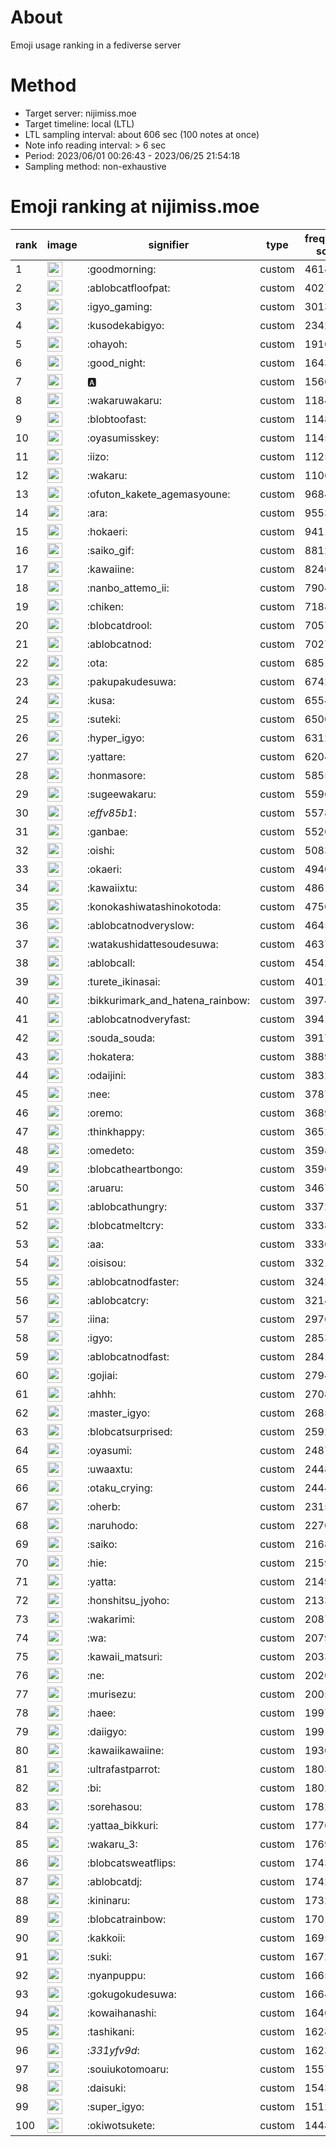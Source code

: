 # About
Emoji usage ranking in a fediverse server

# Method
- Target server: nijimiss.moe
- Target timeline: local (LTL)
- LTL sampling interval: about 606 sec (100 notes at once)
- Note info reading interval: > 6 sec
- Period: 2023/06/01 00:26:43 - 2023/06/25 21:54:18 
- Sampling method: non-exhaustive

# Emoji ranking at nijimiss.moe

|rank|image|signifier|type|frequency score|
|----|----|----|----|----|
|1|<img height="24" src="https://nijimiss.moe/emoji/goodmorning.webp">|:goodmorning:|custom|46142|
|2|<img height="24" src="https://nijimiss.moe/emoji/ablobcatfloofpat.webp">|:ablobcatfloofpat:|custom|40271|
|3|<img height="24" src="https://nijimiss.moe/emoji/igyo_gaming.webp">|:igyo_gaming:|custom|30136|
|4|<img height="24" src="https://nijimiss.moe/emoji/kusodekabigyo.webp">|:kusodekabigyo:|custom|23424|
|5|<img height="24" src="https://nijimiss.moe/emoji/ohayoh.webp">|:ohayoh:|custom|19109|
|6|<img height="24" src="https://nijimiss.moe/emoji/good_night.webp">|:good_night:|custom|16436|
|7|<img height="24" src="https://nijimiss.moe/emoji/a.webp">|:a:|custom|15600|
|8|<img height="24" src="https://nijimiss.moe/emoji/wakaruwakaru.webp">|:wakaruwakaru:|custom|11847|
|9|<img height="24" src="https://nijimiss.moe/emoji/blobtoofast.webp">|:blobtoofast:|custom|11489|
|10|<img height="24" src="https://nijimiss.moe/emoji/oyasumisskey.webp">|:oyasumisskey:|custom|11451|
|11|<img height="24" src="https://nijimiss.moe/emoji/iizo.webp">|:iizo:|custom|11254|
|12|<img height="24" src="https://nijimiss.moe/emoji/wakaru.webp">|:wakaru:|custom|11062|
|13|<img height="24" src="https://nijimiss.moe/emoji/ofuton_kakete_agemasyoune.webp">|:ofuton_kakete_agemasyoune:|custom|9684|
|14|<img height="24" src="https://nijimiss.moe/emoji/ara.webp">|:ara:|custom|9553|
|15|<img height="24" src="https://nijimiss.moe/emoji/hokaeri.webp">|:hokaeri:|custom|9411|
|16|<img height="24" src="https://nijimiss.moe/emoji/saiko_gif.webp">|:saiko_gif:|custom|8812|
|17|<img height="24" src="https://nijimiss.moe/emoji/kawaiine.webp">|:kawaiine:|custom|8246|
|18|<img height="24" src="https://nijimiss.moe/emoji/nanbo_attemo_ii.webp">|:nanbo_attemo_ii:|custom|7904|
|19|<img height="24" src="https://nijimiss.moe/emoji/chiken.webp">|:chiken:|custom|7188|
|20|<img height="24" src="https://nijimiss.moe/emoji/blobcatdrool.webp">|:blobcatdrool:|custom|7057|
|21|<img height="24" src="https://nijimiss.moe/emoji/ablobcatnod.webp">|:ablobcatnod:|custom|7027|
|22|<img height="24" src="https://nijimiss.moe/emoji/ota.webp">|:ota:|custom|6851|
|23|<img height="24" src="https://nijimiss.moe/emoji/pakupakudesuwa.webp">|:pakupakudesuwa:|custom|6742|
|24|<img height="24" src="https://nijimiss.moe/emoji/kusa.webp">|:kusa:|custom|6554|
|25|<img height="24" src="https://nijimiss.moe/emoji/suteki.webp">|:suteki:|custom|6500|
|26|<img height="24" src="https://nijimiss.moe/emoji/hyper_igyo.webp">|:hyper_igyo:|custom|6312|
|27|<img height="24" src="https://nijimiss.moe/emoji/yattare.webp">|:yattare:|custom|6204|
|28|<img height="24" src="https://nijimiss.moe/emoji/honmasore.webp">|:honmasore:|custom|5855|
|29|<img height="24" src="https://nijimiss.moe/emoji/sugeewakaru.webp">|:sugeewakaru:|custom|5596|
|30|<img height="24" src="https://nijimiss.moe/emoji/_effv85b1_.webp">|:_effv85b1_:|custom|5578|
|31|<img height="24" src="https://nijimiss.moe/emoji/ganbae.webp">|:ganbae:|custom|5520|
|32|<img height="24" src="https://nijimiss.moe/emoji/oishi.webp">|:oishi:|custom|5083|
|33|<img height="24" src="https://nijimiss.moe/emoji/okaeri.webp">|:okaeri:|custom|4940|
|34|<img height="24" src="https://nijimiss.moe/emoji/kawaiixtu.webp">|:kawaiixtu:|custom|4861|
|35|<img height="24" src="https://nijimiss.moe/emoji/konokashiwatashinokotoda.webp">|:konokashiwatashinokotoda:|custom|4750|
|36|<img height="24" src="https://nijimiss.moe/emoji/ablobcatnodveryslow.webp">|:ablobcatnodveryslow:|custom|4645|
|37|<img height="24" src="https://nijimiss.moe/emoji/watakushidattesoudesuwa.webp">|:watakushidattesoudesuwa:|custom|4637|
|38|<img height="24" src="https://nijimiss.moe/emoji/ablobcall.webp">|:ablobcall:|custom|4542|
|39|<img height="24" src="https://nijimiss.moe/emoji/turete_ikinasai.webp">|:turete_ikinasai:|custom|4012|
|40|<img height="24" src="https://nijimiss.moe/emoji/bikkurimark_and_hatena_rainbow.webp">|:bikkurimark_and_hatena_rainbow:|custom|3974|
|41|<img height="24" src="https://nijimiss.moe/emoji/ablobcatnodveryfast.webp">|:ablobcatnodveryfast:|custom|3941|
|42|<img height="24" src="https://nijimiss.moe/emoji/souda_souda.webp">|:souda_souda:|custom|3917|
|43|<img height="24" src="https://nijimiss.moe/emoji/hokatera.webp">|:hokatera:|custom|3889|
|44|<img height="24" src="https://nijimiss.moe/emoji/odaijini.webp">|:odaijini:|custom|3832|
|45|<img height="24" src="https://nijimiss.moe/emoji/nee.webp">|:nee:|custom|3787|
|46|<img height="24" src="https://nijimiss.moe/emoji/oremo.webp">|:oremo:|custom|3689|
|47|<img height="24" src="https://nijimiss.moe/emoji/thinkhappy.webp">|:thinkhappy:|custom|3652|
|48|<img height="24" src="https://nijimiss.moe/emoji/omedeto.webp">|:omedeto:|custom|3598|
|49|<img height="24" src="https://nijimiss.moe/emoji/blobcatheartbongo.webp">|:blobcatheartbongo:|custom|3596|
|50|<img height="24" src="https://nijimiss.moe/emoji/aruaru.webp">|:aruaru:|custom|3467|
|51|<img height="24" src="https://nijimiss.moe/emoji/ablobcathungry.webp">|:ablobcathungry:|custom|3372|
|52|<img height="24" src="https://nijimiss.moe/emoji/blobcatmeltcry.webp">|:blobcatmeltcry:|custom|3338|
|53|<img height="24" src="https://nijimiss.moe/emoji/aa.webp">|:aa:|custom|3336|
|54|<img height="24" src="https://nijimiss.moe/emoji/oisisou.webp">|:oisisou:|custom|3321|
|55|<img height="24" src="https://nijimiss.moe/emoji/ablobcatnodfaster.webp">|:ablobcatnodfaster:|custom|3242|
|56|<img height="24" src="https://nijimiss.moe/emoji/ablobcatcry.webp">|:ablobcatcry:|custom|3214|
|57|<img height="24" src="https://nijimiss.moe/emoji/iina.webp">|:iina:|custom|2976|
|58|<img height="24" src="https://nijimiss.moe/emoji/igyo.webp">|:igyo:|custom|2853|
|59|<img height="24" src="https://nijimiss.moe/emoji/ablobcatnodfast.webp">|:ablobcatnodfast:|custom|2841|
|60|<img height="24" src="https://nijimiss.moe/emoji/gojiai.webp">|:gojiai:|custom|2794|
|61|<img height="24" src="https://nijimiss.moe/emoji/ahhh.webp">|:ahhh:|custom|2708|
|62|<img height="24" src="https://nijimiss.moe/emoji/master_igyo.webp">|:master_igyo:|custom|2685|
|63|<img height="24" src="https://nijimiss.moe/emoji/blobcatsurprised.webp">|:blobcatsurprised:|custom|2592|
|64|<img height="24" src="https://nijimiss.moe/emoji/oyasumi.webp">|:oyasumi:|custom|2487|
|65|<img height="24" src="https://nijimiss.moe/emoji/uwaaxtu.webp">|:uwaaxtu:|custom|2448|
|66|<img height="24" src="https://nijimiss.moe/emoji/otaku_crying.webp">|:otaku_crying:|custom|2444|
|67|<img height="24" src="https://nijimiss.moe/emoji/oherb.webp">|:oherb:|custom|2315|
|68|<img height="24" src="https://nijimiss.moe/emoji/naruhodo.webp">|:naruhodo:|custom|2270|
|69|<img height="24" src="https://nijimiss.moe/emoji/saiko.webp">|:saiko:|custom|2168|
|70|<img height="24" src="https://nijimiss.moe/emoji/hie.webp">|:hie:|custom|2159|
|71|<img height="24" src="https://nijimiss.moe/emoji/yatta.webp">|:yatta:|custom|2149|
|72|<img height="24" src="https://nijimiss.moe/emoji/honshitsu_jyoho.webp">|:honshitsu_jyoho:|custom|2133|
|73|<img height="24" src="https://nijimiss.moe/emoji/wakarimi.webp">|:wakarimi:|custom|2087|
|74|<img height="24" src="https://nijimiss.moe/emoji/wa.webp">|:wa:|custom|2079|
|75|<img height="24" src="https://nijimiss.moe/emoji/kawaii_matsuri.webp">|:kawaii_matsuri:|custom|2033|
|76|<img height="24" src="https://nijimiss.moe/emoji/ne.webp">|:ne:|custom|2020|
|77|<img height="24" src="https://nijimiss.moe/emoji/murisezu.webp">|:murisezu:|custom|2005|
|78|<img height="24" src="https://nijimiss.moe/emoji/haee.webp">|:haee:|custom|1997|
|79|<img height="24" src="https://nijimiss.moe/emoji/daiigyo.webp">|:daiigyo:|custom|1991|
|80|<img height="24" src="https://nijimiss.moe/emoji/kawaiikawaiine.webp">|:kawaiikawaiine:|custom|1930|
|81|<img height="24" src="https://nijimiss.moe/emoji/ultrafastparrot.webp">|:ultrafastparrot:|custom|1803|
|82|<img height="24" src="https://nijimiss.moe/emoji/bi.webp">|:bi:|custom|1802|
|83|<img height="24" src="https://nijimiss.moe/emoji/sorehasou.webp">|:sorehasou:|custom|1782|
|84|<img height="24" src="https://nijimiss.moe/emoji/yattaa_bikkuri.webp">|:yattaa_bikkuri:|custom|1776|
|85|<img height="24" src="https://nijimiss.moe/emoji/wakaru_3.webp">|:wakaru_3:|custom|1769|
|86|<img height="24" src="https://nijimiss.moe/emoji/blobcatsweatflips.webp">|:blobcatsweatflips:|custom|1743|
|87|<img height="24" src="https://nijimiss.moe/emoji/ablobcatdj.webp">|:ablobcatdj:|custom|1742|
|88|<img height="24" src="https://nijimiss.moe/emoji/kininaru.webp">|:kininaru:|custom|1732|
|89|<img height="24" src="https://nijimiss.moe/emoji/blobcatrainbow.webp">|:blobcatrainbow:|custom|1701|
|90|<img height="24" src="https://nijimiss.moe/emoji/kakkoii.webp">|:kakkoii:|custom|1695|
|91|<img height="24" src="https://nijimiss.moe/emoji/suki.webp">|:suki:|custom|1672|
|92|<img height="24" src="https://nijimiss.moe/emoji/nyanpuppu.webp">|:nyanpuppu:|custom|1665|
|93|<img height="24" src="https://nijimiss.moe/emoji/gokugokudesuwa.webp">|:gokugokudesuwa:|custom|1664|
|94|<img height="24" src="https://nijimiss.moe/emoji/kowaihanashi.webp">|:kowaihanashi:|custom|1640|
|95|<img height="24" src="https://nijimiss.moe/emoji/tashikani.webp">|:tashikani:|custom|1628|
|96|<img height="24" src="https://nijimiss.moe/emoji/_331yfv9d_.webp">|:_331yfv9d_:|custom|1623|
|97|<img height="24" src="https://nijimiss.moe/emoji/souiukotomoaru.webp">|:souiukotomoaru:|custom|1557|
|98|<img height="24" src="https://nijimiss.moe/emoji/daisuki.webp">|:daisuki:|custom|1543|
|99|<img height="24" src="https://nijimiss.moe/emoji/super_igyo.webp">|:super_igyo:|custom|1512|
|100|<img height="24" src="https://nijimiss.moe/emoji/okiwotsukete.webp">|:okiwotsukete:|custom|1448|
